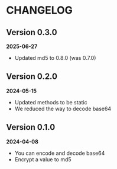 # CHANGELOG

## Version 0.3.0
**2025-06-27**

- Updated md5 to 0.8.0 (was 0.7.0)

## Version 0.2.0
**2024-05-15**

- Updated methods to be static
- We reduced the way to decode base64

## Version 0.1.0
**2024-04-08**

- You can encode and decode base64
- Encrypt a value to md5